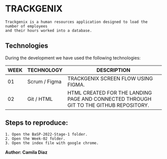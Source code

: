 # TRACKGENIX 
```
Trackgenix is ​​a human resources application designed to load the number of employees 
and their hours worked into a database.
```
## Technologies
During the development we have used the following technologies:

| WEEK | TECHNOLOGY | DESCRIPTION |
| ------ | ------ | ------ |
| 01 |  Scrum / Figma | TRACKGENIX SCREEN FLOW USING FIGMA.
| 02 |  Git / HTML | HTML CREATED FOR THE LANDING PAGE AND CONNECTED THROUGH GIT TO THE GITHUB REPOSITORY.

## Steps to reproduce: 
```
1. Open the BaSP-2022-Stage-1 folder.
2. Open the Week-02 folder.
3. Open the index file with google chrome.
```
**Author: Camila Diaz**